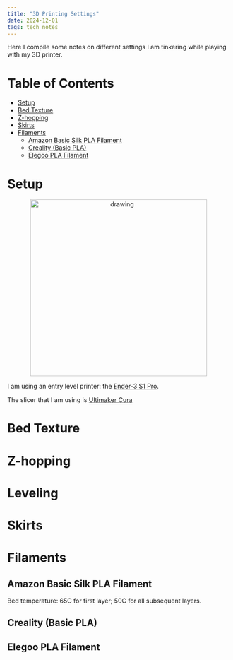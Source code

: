 ```yaml
---
title: "3D Printing Settings"
date: 2024-12-01
tags: tech notes
---
```


Here I compile some notes on different settings I am tinkering while playing with my 3D printer.

# Table of Contents
- [Setup](#setup)
- [Bed Texture](#bed-texture)
- [Z-hopping](#z-hopping)
- [Skirts](#skirts)
- [Filaments](#filaments)
    - [Amazon Basic Silk PLA Filament](#amazon-basic-silk-pla-filament)
    - [Creality (Basic PLA)](#creality-basic-pla)
    - [Elegoo PLA Filament](#elegoo-pla-filament)

# Setup
<p align="center">
<img src="https://paulxu.me/images/ender-3-pro.jpeg" alt="drawing" width="400"/>
</p>

I am using an entry level printer: the [Ender-3 S1 Pro](https://www.creality.com/products/creality-ender-3-s1-pro-fdm-3d-printer).

The slicer that I am using is [Ultimaker Cura](https://ultimaker.com/software/ultimaker-cura/)

# Bed Texture

# Z-hopping

# Leveling

# Skirts

# Filaments

## Amazon Basic Silk PLA Filament
Bed temperature: 65C for first layer; 50C for all subsequent layers.

## Creality (Basic PLA)

## Elegoo PLA Filament